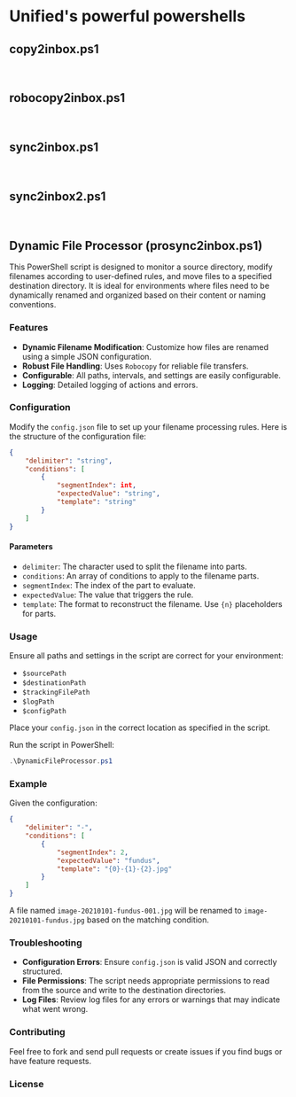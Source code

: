 # Unified's powerful powershells

## copy2inbox.ps1

<br>

## robocopy2inbox.ps1

<br>


## sync2inbox.ps1

<br>


## sync2inbox2.ps1
<br>


## Dynamic File Processor (prosync2inbox.ps1)

This PowerShell script is designed to monitor a source directory, modify filenames according to user-defined rules, and move files to a specified destination directory. It is ideal for environments where files need to be dynamically renamed and organized based on their content or naming conventions.

### Features

- **Dynamic Filename Modification**: Customize how files are renamed using a simple JSON configuration.
- **Robust File Handling**: Uses `Robocopy` for reliable file transfers.
- **Configurable**: All paths, intervals, and settings are easily configurable.
- **Logging**: Detailed logging of actions and errors.

### Configuration

Modify the `config.json` file to set up your filename processing rules. Here is the structure of the configuration file:

```json
{
    "delimiter": "string",
    "conditions": [
        {
            "segmentIndex": int,
            "expectedValue": "string",
            "template": "string"
        }
    ]
}
```

#### Parameters

- `delimiter`: The character used to split the filename into parts.
- `conditions`: An array of conditions to apply to the filename parts.
- `segmentIndex`: The index of the part to evaluate.
- `expectedValue`: The value that triggers the rule.
- `template`: The format to reconstruct the filename. Use `{n}` placeholders for parts.

### Usage

Ensure all paths and settings in the script are correct for your environment:

- `$sourcePath`
- `$destinationPath`
- `$trackingFilePath`
- `$logPath`
- `$configPath`

Place your `config.json` in the correct location as specified in the script.

Run the script in PowerShell:

```powershell
.\DynamicFileProcessor.ps1
```

### Example

Given the configuration:

```json
{
    "delimiter": "-",
    "conditions": [
        {
            "segmentIndex": 2,
            "expectedValue": "fundus",
            "template": "{0}-{1}-{2}.jpg"
        }
    ]
}
```

A file named `image-20210101-fundus-001.jpg` will be renamed to `image-20210101-fundus.jpg` based on the matching condition.

### Troubleshooting

- **Configuration Errors**: Ensure `config.json` is valid JSON and correctly structured.
- **File Permissions**: The script needs appropriate permissions to read from the source and write to the destination directories.
- **Log Files**: Review log files for any errors or warnings that may indicate what went wrong.

### Contributing

Feel free to fork and send pull requests or create issues if you find bugs or have feature requests.

### License
<br>

